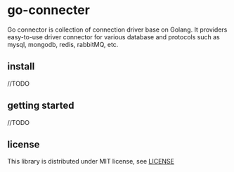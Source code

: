 # go-connecter

Go connector is collection of connection driver base on Golang. 
It providers easy-to-use driver connector for various database 
and protocols such as mysql, mongodb, redis, rabbitMQ, etc.

## install
//TODO

## getting started
//TODO

## license

This library is distributed under MIT license, see [LICENSE](LICENSE) 